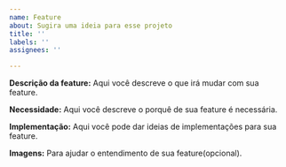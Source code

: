 ```yaml
---
name: Feature
about: Sugira uma ideia para esse projeto
title: ''
labels: ''
assignees: ''

---
```


**Descrição da feature:**
Aqui você descreve o que irá mudar com sua feature.

**Necessidade:**
Aqui você descreve o porquê de sua feature é necessária.

**Implementação:**
Aqui você pode dar ideias de implementações para sua feature.

**Imagens:**
Para ajudar o entendimento de sua feature(opcional).
